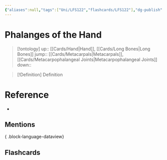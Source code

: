 ```yaml
---
{"aliases":null,"tags":["Uni/LFS122","flashcards/LFS122"],"dg-publish":true,"permalink":"/cards/phalanges-of-the-hand/","dgPassFrontmatter":true}
---
```


# Phalanges of the Hand

> [!ontology]
> up:: [[Cards/Hand\|Hand]], [[Cards/Long Bones\|Long Bones]]
> jump:: [[Cards/Metacarpals\|Metacarpals]], [[Cards/Metacarpophalangeal Joints\|Metacarpophalangeal Joints]]
> down:: 

> [!Definition] Definition

# Reference

- 

## Mentions


{ .block-language-dataview}

## Flashcards